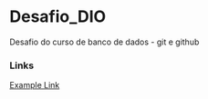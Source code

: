 # Desafio_DIO
Desafio do curso de banco de dados - git e github

### Links 
[Example Link](https://travis-ci.org/joemccann/dillinger.svg?branch=master)
